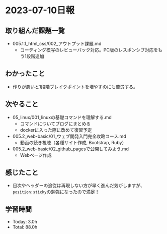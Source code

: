 # 2023-07-10日報

## 取り組んだ課題一覧
* 005.1.1_html_css/002_アウトプット課題.md
  * コーディング模写のレビューバック対応。PC版のレスポンシブ対応をもう1段階追加

## わかったこと
* 作りが悪いと1段階ブレイクポイントを増やすのにも苦労する。

## 次やること
* 05_linux/001_linuxの基礎コマンドを理解する.md
  * コマンドについてブログにまとめる
  * dockerに入った際に改めて復習予定
* 005.2_web-basic/01_ウェブ開発入門完全攻略コース.md
  * 動画の続き視聴（各種サイト作成, Bootstrap, Ruby）
* 005.2_web-basic/02_github_pagesで公開してみよう.md
  * Webページ作成

## 感じたこと
* 目次やヘッダーの追従は再現しない方が早く進んだ気がしますが、`position:sticky`の勉強になったので満足！

## 学習時間
* Today: 3.0h
* Total: 88.0h
